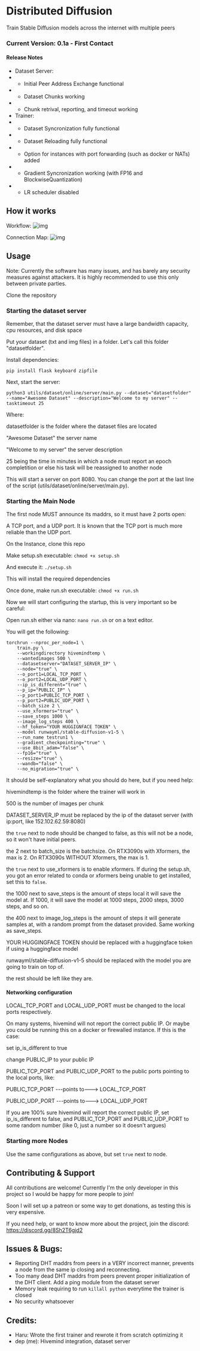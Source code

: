 # Distributed Diffusion
Train Stable Diffusion models across the internet with multiple peers

### Current Version: 0.1a - First Contact
#### Release Notes
 - Dataset Server:
 - - Initial Peer Address Exchange functional
 - - Dataset Chunks working
 - - Chunk retrival, reporting, and timeout working
 - Trainer:
 - - Dataset Syncronization fully functional
 - - Dataset Reloading fully functional
 - - Option for instances with port forwarding (such as docker or NATs) added
 - - Gradient Syncronization working (with FP16 and BlockwiseQuantization)
 - - LR scheduler disabled

## How it works
Workflow:
![img](https://i.imgur.com/620cU8K.png)

Connection Map:
![img](https://i.imgur.com/QvTajeV.png)

## Usage
Note: Currently the software has many issues, and has barely any security measures against attackers. It is highly recommended to use this only between private parties.

Clone the repository

### Starting the dataset server
Remember, that the dataset server must have a large bandwidth capacity, cpu resources, and disk space

Put your dataset (txt and img files) in a folder. Let's call this folder "datasetfolder".

Install dependencies:

`pip install flask keyboard zipfile`

Next, start the server:

`python3 utils/dataset/online/server/main.py --dataset="datasetfolder" --name="Awesome Dataset" --description="Welcome to my server" --tasktimeout 25`

Where:

datasetfolder is the folder where the dataset files are located

"Awesome Dataset" the server name

"Welcome to my server" the server description

25 being the time in minutes in which a node must report an epoch completition or else his task will be reassigned to another node

This will start a server on port 8080. You can change the port at the last line of the script (utils/dataset/online/server/main.py).

### Starting the Main Node
The first node MUST announce its maddrs, so it must have 2 ports open:

A TCP port, and a UDP port. It is known that the TCP port is much more reliable than the UDP port.

On the Instance, clone this repo

Make setup.sh executable: `chmod +x setup.sh`

And execute it: `./setup.sh`

This will install the required dependencies

Once done, make run.sh executable: `chmod +x run.sh`

Now we will start configuring the startup, this is very important so be careful:

Open run.sh either via nano: `nano run.sh` or on a text editor.

You will get the following:
```
torchrun --nproc_per_node=1 \
	train.py \
	--workingdirectory hivemindtemp \
	--wantedimages 500 \
	--datasetserver="DATASET_SERVER_IP" \
	--node="true" \
	--o_port1=LOCAL_TCP_PORT \
	--o_port2=LOCAL_UDP_PORT \
	--ip_is_different="true" \
	--p_ip="PUBLIC_IP" \
	--p_port1=PUBLIC_TCP_PORT \
	--p_port2=PUBLIC_UDP_PORT \
	--batch_size 2 \
	--use_xformers="true" \
	--save_steps 1000 \
	--image_log_steps 400 \
	--hf_token="YOUR HUGGIGNFACE TOKEN" \
	--model runwayml/stable-diffusion-v1-5 \
	--run_name testrun1 \
	--gradient_checkpointing="true" \
	--use_8bit_adam="false" \
	--fp16="true" \
	--resize="true" \
	--wandb="false" \
	--no_migration="true" \
```
It should be self-explanatory what you should do here, but if you need help:

hivemindtemp is the folder where the trainer will work in

500 is the number of images per chunk

DATASET_SERVER_IP must be replaced by the ip of the dataset server (with ip:port, like 152.102.62.59:8080)

the `true` next to node should be changed to false, as this will not be a node, so it won't have initial peers.

the 2 next to batch_size is the batchsize. On RTX3090s with Xformers, the max is 2. On RTX3090s WITHOUT Xformers, the max is 1.

the `true` next to use_xformers is to enable xformers. If during the setup.sh, you got an error related to conda or xformers being unable to get installed, set this to `false`.

the 1000 next to save_steps is the amount of steps local it will save the model at. If 1000, it will save the model at 1000 steps, 2000 steps, 3000 steps, and so on.

the 400 next to image_log_steps is the amount of steps it will generate samples at, with a random prompt from the dataset provided. Same working as save_steps.

YOUR HUGGINGFACE TOKEN should be replaced with a huggingface token if using a huggingface model

runwayml/stable-diffusion-v1-5 should be replaced with the model you are going to train on top of.

the rest should be left like they are.


#### Networking configuration
LOCAL_TCP_PORT and LOCAL_UDP_PORT must be changed to the local ports respectively.

On many systems, hivemind will not report the correct public IP. Or maybe you could be running this on a docker or firewalled instance. If this is the case:

set ip_is_different to true

change PUBLIC_IP to your public IP

PUBLIC_TCP_PORT and PUBLIC_UDP_PORT to the public ports pointing to the local ports, like:

PUBLIC_TCP_PORT ---points to---> LOCAL_TCP_PORT

PUBLIC_UDP_PORT ---points to---> LOCAL_UDP_PORT

If you are 100% sure hivemind will report the correct public IP, set ip_is_different to false, and PUBLIC_TCP_PORT and PUBLIC_UDP_PORT to some random number (like 0, just a number so it doesn't argues)

### Starting more Nodes

Use the same configurations as above, but set `true` next to node. 

## Contributing & Support

All contributions are welcome! Currently I'm the only developer in this project so I would be happy for more people to join!

Soon I will set up a patreon or some way to get donations, as testing this is very expensive. 

If you need help, or want to know more about the project, join the discord: https://discord.gg/8Sh2T6gjd2

## Issues & Bugs:

- Reporting DHT maddrs from peers in a VERY incorrect manner, prevents a node from the same ip closing and reconnecting.
- Too many dead DHT maddrs from peers prevent proper initialization of the DHT client. Add a ping module from the dataset server
- Memory leak requiring to run `killall python` everytime the trainer is closed
- No security whatsoever

## Credits:
- Haru: Wrote the first trainer and rewrote it from scratch optimizing it
- dep (me): Hivemind integration, dataset server
